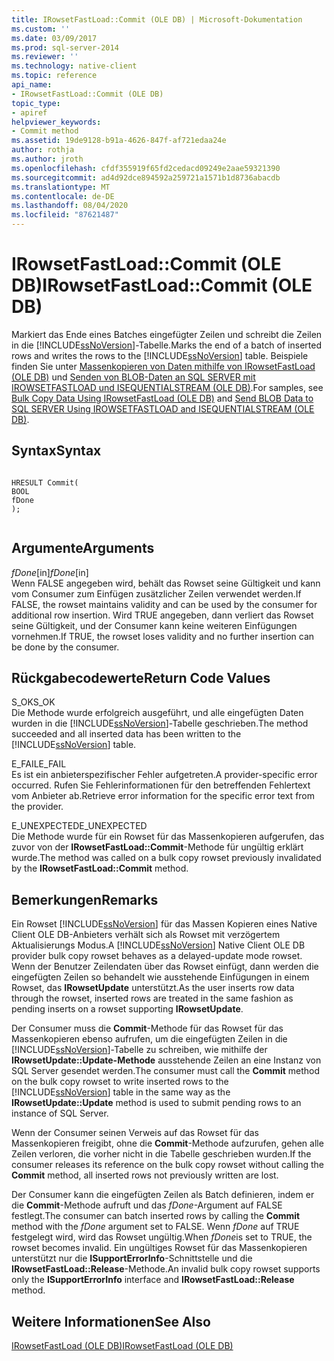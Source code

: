 ```yaml
---
title: IRowsetFastLoad::Commit (OLE DB) | Microsoft-Dokumentation
ms.custom: ''
ms.date: 03/09/2017
ms.prod: sql-server-2014
ms.reviewer: ''
ms.technology: native-client
ms.topic: reference
api_name:
- IRowsetFastLoad::Commit (OLE DB)
topic_type:
- apiref
helpviewer_keywords:
- Commit method
ms.assetid: 19de9128-b91a-4626-847f-af721edaa24e
author: rothja
ms.author: jroth
ms.openlocfilehash: cfdf355919f65fd2cedacd09249e2aae59321390
ms.sourcegitcommit: ad4d92dce894592a259721a1571b1d8736abacdb
ms.translationtype: MT
ms.contentlocale: de-DE
ms.lasthandoff: 08/04/2020
ms.locfileid: "87621487"
---
```

# <a name="irowsetfastloadcommit-ole-db"></a><span data-ttu-id="0390c-102">IRowsetFastLoad::Commit (OLE DB)</span><span class="sxs-lookup"><span data-stu-id="0390c-102">IRowsetFastLoad::Commit (OLE DB)</span></span>
  <span data-ttu-id="0390c-103">Markiert das Ende eines Batches eingefügter Zeilen und schreibt die Zeilen in die [!INCLUDE[ssNoVersion](../../includes/ssnoversion-md.md)]-Tabelle.</span><span class="sxs-lookup"><span data-stu-id="0390c-103">Marks the end of a batch of inserted rows and writes the rows to the [!INCLUDE[ssNoVersion](../../includes/ssnoversion-md.md)] table.</span></span> <span data-ttu-id="0390c-104">Beispiele finden Sie unter [Massenkopieren von Daten mithilfe von IRowsetFastLoad &#40;OLE DB&#41;](irowsetfastload-ole-db.md) und [Senden von BLOB-Daten an SQL SERVER mit IROWSETFASTLOAD und ISEQUENTIALSTREAM &#40;OLE DB&#41;](../native-client-ole-db-how-to/send-blob-data-to-sql-server-using-irowsetfastload-and-isequentialstream-ole-db.md).</span><span class="sxs-lookup"><span data-stu-id="0390c-104">For samples, see [Bulk Copy Data Using IRowsetFastLoad &#40;OLE DB&#41;](irowsetfastload-ole-db.md) and [Send BLOB Data to SQL SERVER Using IROWSETFASTLOAD and ISEQUENTIALSTREAM &#40;OLE DB&#41;](../native-client-ole-db-how-to/send-blob-data-to-sql-server-using-irowsetfastload-and-isequentialstream-ole-db.md).</span></span>  
  
## <a name="syntax"></a><span data-ttu-id="0390c-105">Syntax</span><span class="sxs-lookup"><span data-stu-id="0390c-105">Syntax</span></span>  
  
```  
  
HRESULT Commit(  
BOOL   
fDone  
);  
  
```  
  
## <a name="arguments"></a><span data-ttu-id="0390c-106">Argumente</span><span class="sxs-lookup"><span data-stu-id="0390c-106">Arguments</span></span>  
 <span data-ttu-id="0390c-107">*fDone*[in]</span><span class="sxs-lookup"><span data-stu-id="0390c-107">*fDone*[in]</span></span>  
 <span data-ttu-id="0390c-108">Wenn FALSE angegeben wird, behält das Rowset seine Gültigkeit und kann vom Consumer zum Einfügen zusätzlicher Zeilen verwendet werden.</span><span class="sxs-lookup"><span data-stu-id="0390c-108">If FALSE, the rowset maintains validity and can be used by the consumer for additional row insertion.</span></span> <span data-ttu-id="0390c-109">Wird TRUE angegeben, dann verliert das Rowset seine Gültigkeit, und der Consumer kann keine weiteren Einfügungen vornehmen.</span><span class="sxs-lookup"><span data-stu-id="0390c-109">If TRUE, the rowset loses validity and no further insertion can be done by the consumer.</span></span>  
  
## <a name="return-code-values"></a><span data-ttu-id="0390c-110">Rückgabecodewerte</span><span class="sxs-lookup"><span data-stu-id="0390c-110">Return Code Values</span></span>  
 <span data-ttu-id="0390c-111">S_OK</span><span class="sxs-lookup"><span data-stu-id="0390c-111">S_OK</span></span>  
 <span data-ttu-id="0390c-112">Die Methode wurde erfolgreich ausgeführt, und alle eingefügten Daten wurden in die [!INCLUDE[ssNoVersion](../../includes/ssnoversion-md.md)]-Tabelle geschrieben.</span><span class="sxs-lookup"><span data-stu-id="0390c-112">The method succeeded and all inserted data has been written to the [!INCLUDE[ssNoVersion](../../includes/ssnoversion-md.md)] table.</span></span>  
  
 <span data-ttu-id="0390c-113">E_FAIL</span><span class="sxs-lookup"><span data-stu-id="0390c-113">E_FAIL</span></span>  
 <span data-ttu-id="0390c-114">Es ist ein anbieterspezifischer Fehler aufgetreten.</span><span class="sxs-lookup"><span data-stu-id="0390c-114">A provider-specific error occurred.</span></span> <span data-ttu-id="0390c-115">Rufen Sie Fehlerinformationen für den betreffenden Fehlertext vom Anbieter ab.</span><span class="sxs-lookup"><span data-stu-id="0390c-115">Retrieve error information for the specific error text from the provider.</span></span>  
  
 <span data-ttu-id="0390c-116">E_UNEXPECTED</span><span class="sxs-lookup"><span data-stu-id="0390c-116">E_UNEXPECTED</span></span>  
 <span data-ttu-id="0390c-117">Die Methode wurde für ein Rowset für das Massenkopieren aufgerufen, das zuvor von der **IRowsetFastLoad::Commit**-Methode für ungültig erklärt wurde.</span><span class="sxs-lookup"><span data-stu-id="0390c-117">The method was called on a bulk copy rowset previously invalidated by the **IRowsetFastLoad::Commit** method.</span></span>  
  
## <a name="remarks"></a><span data-ttu-id="0390c-118">Bemerkungen</span><span class="sxs-lookup"><span data-stu-id="0390c-118">Remarks</span></span>  
 <span data-ttu-id="0390c-119">Ein Rowset [!INCLUDE[ssNoVersion](../../includes/ssnoversion-md.md)] für das Massen Kopieren eines Native Client OLE DB-Anbieters verhält sich als Rowset mit verzögertem Aktualisierungs Modus.</span><span class="sxs-lookup"><span data-stu-id="0390c-119">A [!INCLUDE[ssNoVersion](../../includes/ssnoversion-md.md)] Native Client OLE DB provider bulk copy rowset behaves as a delayed-update mode rowset.</span></span> <span data-ttu-id="0390c-120">Wenn der Benutzer Zeilendaten über das Rowset einfügt, dann werden die eingefügten Zeilen so behandelt wie ausstehende Einfügungen in einem Rowset, das **IRowsetUpdate** unterstützt.</span><span class="sxs-lookup"><span data-stu-id="0390c-120">As the user inserts row data through the rowset, inserted rows are treated in the same fashion as pending inserts on a rowset supporting **IRowsetUpdate**.</span></span>  
  
 <span data-ttu-id="0390c-121">Der Consumer muss die **Commit**-Methode für das Rowset für das Massenkopieren ebenso aufrufen, um die eingefügten Zeilen in die [!INCLUDE[ssNoVersion](../../includes/ssnoversion-md.md)]-Tabelle zu schreiben, wie mithilfe der **IRowsetUpdate::Update-Methode** ausstehende Zeilen an eine Instanz von SQL Server gesendet werden.</span><span class="sxs-lookup"><span data-stu-id="0390c-121">The consumer must call the **Commit** method on the bulk copy rowset to write inserted rows to the [!INCLUDE[ssNoVersion](../../includes/ssnoversion-md.md)] table in the same way as the **IRowsetUpdate::Update** method is used to submit pending rows to an instance of SQL Server.</span></span>  
  
 <span data-ttu-id="0390c-122">Wenn der Consumer seinen Verweis auf das Rowset für das Massenkopieren freigibt, ohne die **Commit**-Methode aufzurufen, gehen alle Zeilen verloren, die vorher nicht in die Tabelle geschrieben wurden.</span><span class="sxs-lookup"><span data-stu-id="0390c-122">If the consumer releases its reference on the bulk copy rowset without calling the **Commit** method, all inserted rows not previously written are lost.</span></span>  
  
 <span data-ttu-id="0390c-123">Der Consumer kann die eingefügten Zeilen als Batch definieren, indem er die **Commit**-Methode aufruft und das *fDone*-Argument auf FALSE festlegt.</span><span class="sxs-lookup"><span data-stu-id="0390c-123">The consumer can batch inserted rows by calling the **Commit** method with the *fDone* argument set to FALSE.</span></span> <span data-ttu-id="0390c-124">Wenn *fDone* auf TRUE festgelegt wird, wird das Rowset ungültig.</span><span class="sxs-lookup"><span data-stu-id="0390c-124">When *fDone*is set to TRUE, the rowset becomes invalid.</span></span> <span data-ttu-id="0390c-125">Ein ungültiges Rowset für das Massenkopieren unterstützt nur die **ISupportErrorInfo**-Schnittstelle und die **IRowsetFastLoad::Release**-Methode.</span><span class="sxs-lookup"><span data-stu-id="0390c-125">An invalid bulk copy rowset supports only the **ISupportErrorInfo** interface and **IRowsetFastLoad::Release** method.</span></span>  
  
## <a name="see-also"></a><span data-ttu-id="0390c-126">Weitere Informationen</span><span class="sxs-lookup"><span data-stu-id="0390c-126">See Also</span></span>  
 [<span data-ttu-id="0390c-127">IRowsetFastLoad &#40;OLE DB&#41;</span><span class="sxs-lookup"><span data-stu-id="0390c-127">IRowsetFastLoad &#40;OLE DB&#41;</span></span>](irowsetfastload-ole-db.md)  
  
  
